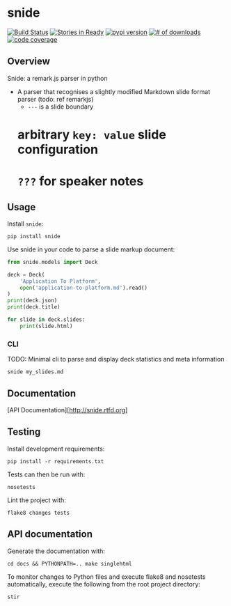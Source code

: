 # snide

[![Build Status](https://secure.travis-ci.org/snide.png)](http://travis-ci.org/michaeljoseph/snide)
[![Stories in Ready](https://badge.waffle.io/michaeljoseph/snide.png?label=ready)](https://waffle.io/michaeljoseph/snide) [![pypi version](https://badge.fury.io/py/snide.png)](http://badge.fury.io/py/snide)
[![# of downloads](https://pypip.in/d/snide/badge.png)](https://crate.io/packages/snide?version=latest)
[![code coverage](https://coveralls.io/repos/michaeljoseph/snide/badge.png?branch=master)](https://coveralls.io/r/michaeljoseph/snide?branch=master)

## Overview

Snide: a remark.js parser in python

* A parser that recognises a slightly modified Markdown slide format parser (todo: ref remarkjs)
    * `---` is a slide boundary
    # arbitrary `key: value` slide configuration
    # `???` for speaker notes

## Usage

Install `snide`:

    pip install snide

Use snide in your code to parse a slide markup document:

```python
from snide.models import Deck

deck = Deck(
    'Application To Platform',
    open('application-to-platform.md').read()
)
print(deck.json)
print(deck.title)

for slide in deck.slides:
    print(slide.html)
```

### CLI

TODO: Minimal cli to parse and display deck statistics and meta information

    snide my_slides.md

## Documentation

[API Documentation][http://snide.rtfd.org]

## Testing

Install development requirements:

    pip install -r requirements.txt

Tests can then be run with:

    nosetests

Lint the project with:

    flake8 changes tests

## API documentation

Generate the documentation with:

    cd docs && PYTHONPATH=.. make singlehtml

To monitor changes to Python files and execute flake8 and nosetests
automatically, execute the following from the root project directory:

    stir